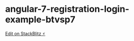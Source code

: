 # angular-7-registration-login-example-btvsp7

[Edit on StackBlitz ⚡️](https://stackblitz.com/edit/angular-7-registration-login-example-btvsp7)